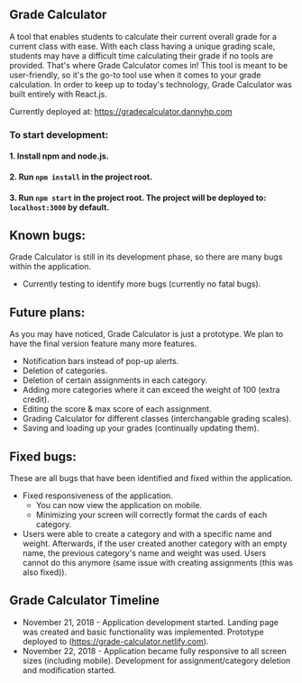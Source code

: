 ## Grade Calculator
A tool that enables students to calculate their current overall grade for a current class with ease. With each class having a unique grading scale, students may have a difficult time calculating their grade if no tools are provided. That's where Grade Calculator comes in! This tool is meant to be user-friendly, so it's the go-to tool use when it comes to your grade calculation. In order to keep up to today's technology, Grade Calculator was built entirely with React.js. 


Currently deployed at: https://gradecalculator.dannyhp.com


### To start development:
#### 1. Install npm and node.js.
#### 2. Run `npm install` in the project root.
#### 3. Run `npm start` in the project root. The project will be deployed to: `localhost:3000` by default.

## Known bugs:
Grade Calculator is still in its development phase, so there are many bugs within the application.
- Currently testing to identify more bugs (currently no fatal bugs).

## Future plans:
As you may have noticed, Grade Calculator is just a prototype. We plan to have the final version feature many more features.
- Notification bars instead of pop-up alerts.
- Deletion of categories.
- Deletion of certain assignments in each category.
- Adding more categories where it can exceed the weight of 100 (extra credit).
- Editing the score & max score of each assignment.
- Grading Calculator for different classes (interchangable grading scales).
- Saving and loading up your grades (continually updating them).

## Fixed bugs:
These are all bugs that have been identified and fixed within the application.
- Fixed responsiveness of the application.
  - You can now view the application on mobile.
  - Minimizing your screen will correctly format the cards of each category.
- Users were able to create a category and with a specific name and weight. Afterwards, if the user created another category with an empty name, the previous category's name and weight was used. Users cannot do this anymore (same issue with creating assignments (this was also fixed)).

## Grade Calculator Timeline
- November 21, 2018 - Application development started. Landing page was created and basic functionality was implemented. Prototype deployed to (https://grade-calculator.netlify.com).
- November 22, 2018 - Application became fully responsive to all screen sizes (including mobile). Development for assignment/category deletion and modification started.
